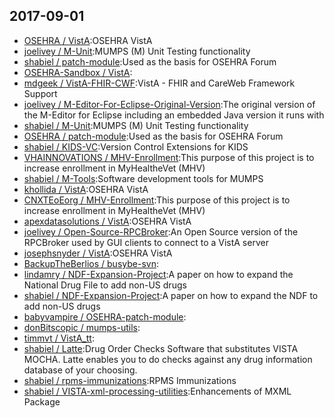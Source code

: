 ## 2017-09-01

* [OSEHRA / VistA](https://github.com/OSEHRA/VistA):OSEHRA VistA
* [joelivey / M-Unit](https://github.com/joelivey/M-Unit):MUMPS (M) Unit Testing functionality
* [shabiel / patch-module](https://github.com/shabiel/patch-module):Used as the basis for OSEHRA Forum
* [OSEHRA-Sandbox / VistA](https://github.com/OSEHRA-Sandbox/VistA):
* [mdgeek / VistA-FHIR-CWF](https://github.com/mdgeek/VistA-FHIR-CWF):VistA - FHIR and CareWeb Framework Support
* [joelivey / M-Editor-For-Eclipse-Original-Version](https://github.com/joelivey/M-Editor-For-Eclipse-Original-Version):The original version of the M-Editor for Eclipse including an embedded Java version it runs with
* [shabiel / M-Unit](https://github.com/shabiel/M-Unit):MUMPS (M) Unit Testing functionality
* [OSEHRA / patch-module](https://github.com/OSEHRA/patch-module):Used as the basis for OSEHRA Forum
* [shabiel / KIDS-VC](https://github.com/shabiel/KIDS-VC):Version Control Extensions for KIDS
* [VHAINNOVATIONS / MHV-Enrollment](https://github.com/VHAINNOVATIONS/MHV-Enrollment):This purpose of this project is to increase enrollment in MyHealtheVet (MHV)
* [shabiel / M-Tools](https://github.com/shabiel/M-Tools):Software development tools for MUMPS
* [khollida / VistA](https://github.com/khollida/VistA):OSEHRA VistA
* [CNXTEoEorg / MHV-Enrollment](https://github.com/CNXTEoEorg/MHV-Enrollment):This purpose of this project is to increase enrollment in MyHealtheVet (MHV)
* [apexdatasolutions / VistA](https://github.com/apexdatasolutions/VistA):OSEHRA VistA
* [joelivey / Open-Source-RPCBroker](https://github.com/joelivey/Open-Source-RPCBroker):An Open Source version of the RPCBroker used by GUI clients to connect to a VistA server
* [josephsnyder / VistA](https://github.com/josephsnyder/VistA):OSEHRA VistA
* [BackupTheBerlios / busybe-svn](https://github.com/BackupTheBerlios/busybe-svn):
* [lindamry / NDF-Expansion-Project](https://github.com/lindamry/NDF-Expansion-Project):A paper on how to expand the National Drug File to add non-US drugs
* [shabiel / NDF-Expansion-Project](https://github.com/shabiel/NDF-Expansion-Project):A paper on how to expand the NDF to add non-US drugs
* [babyvampire / OSEHRA-patch-module](https://github.com/babyvampire/OSEHRA-patch-module):
* [donBitscopic / mumps-utils](https://github.com/donBitscopic/mumps-utils):
* [timmvt / VistA_tt](https://github.com/timmvt/VistA_tt):
* [shabiel / Latte](https://github.com/shabiel/Latte):Drug Order Checks Software that substitutes VISTA MOCHA. Latte enables you to do checks against any drug information database of your choosing.
* [shabiel / rpms-immunizations](https://github.com/shabiel/rpms-immunizations):RPMS Immunizations
* [shabiel / VISTA-xml-processing-utilities](https://github.com/shabiel/VISTA-xml-processing-utilities):Enhancements of MXML Package
